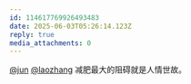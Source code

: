 ```yaml
---
id: 114617769926493483
date: 2025-06-03T05:26:14.123Z
reply: true
media_attachments: 0
---
```


[@jun](https://social.luzhaojun.com/@jun) [@laozhang](https://suo.si/@laozhang) 减肥最大的阻碍就是人情世故。

